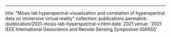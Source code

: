 ---
title: "Mosis lab hyperspectral-visualization and correlation of hyperspectral data on immersive virtual reality"
collection: publications
permalink: /publication/2021-mosis-lab-hyperspectral-v.html
date: 2021
venue: '2021 IEEE International Geoscience and Remote Sensing Symposium IGARSS'